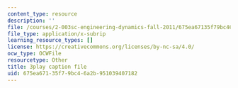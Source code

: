 ```yaml
---
content_type: resource
description: ''
file: /courses/2-003sc-engineering-dynamics-fall-2011/675ea67135f79bc46a2b951039407182_wzEqF_UQkks.srt
file_type: application/x-subrip
learning_resource_types: []
license: https://creativecommons.org/licenses/by-nc-sa/4.0/
ocw_type: OCWFile
resourcetype: Other
title: 3play caption file
uid: 675ea671-35f7-9bc4-6a2b-951039407182
---
```

